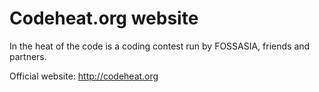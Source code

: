 # Codeheat.org website

In the heat of the code is a coding contest run by FOSSASIA, friends and partners.

Official website: http://codeheat.org
